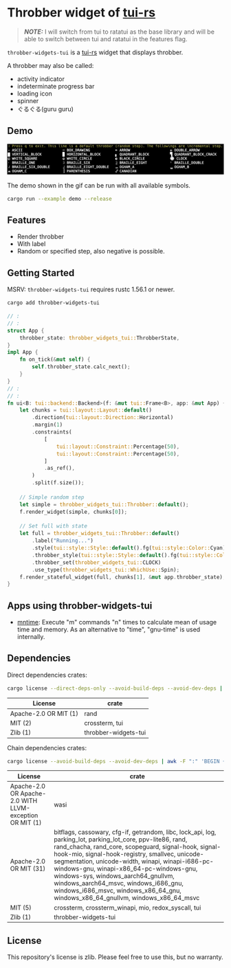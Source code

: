 # Throbber widget of [tui-rs]

[tui-rs]: https://github.com/fdehau/tui-rs

> **_NOTE:_** I will switch from tui to ratatui as the base library and will be able to switch between tui and ratatui in the features flag.

`throbber-widgets-tui` is a [tui-rs] widget that displays throbber.

A throbber may also be called:

- activity indicator
- indeterminate progress bar
- loading icon
- spinner
- ぐるぐる(guru guru)

## Demo

![Demo Animation](./examples/demo.gif)

The demo shown in the gif can be run with all available symbols.

```sh
cargo run --example demo --release
```

## Features

- Render throbber
- With label
- Random or specified step, also negative is possible.

## Getting Started

MSRV: `throbber-widgets-tui` requires rustc 1.56.1 or newer.

```sh
cargo add throbber-widgets-tui
```

```rust
// :
// :
struct App {
    throbber_state: throbber_widgets_tui::ThrobberState,
}
impl App {
    fn on_tick(&mut self) {
        self.throbber_state.calc_next();
    }
}
// :
// :
fn ui<B: tui::backend::Backend>(f: &mut tui::Frame<B>, app: &mut App) {
    let chunks = tui::layout::Layout::default()
        .direction(tui::layout::Direction::Horizontal)
        .margin(1)
        .constraints(
            [
                tui::layout::Constraint::Percentage(50),
                tui::layout::Constraint::Percentage(50),
            ]
            .as_ref(),
        )
        .split(f.size());

    // Simple random step
    let simple = throbber_widgets_tui::Throbber::default();
    f.render_widget(simple, chunks[0]);

    // Set full with state
    let full = throbber_widgets_tui::Throbber::default()
        .label("Running...")
        .style(tui::style::Style::default().fg(tui::style::Color::Cyan))
        .throbber_style(tui::style::Style::default().fg(tui::style::Color::Red).add_modifier(tui::style::Modifier::BOLD))
        .throbber_set(throbber_widgets_tui::CLOCK)
        .use_type(throbber_widgets_tui::WhichUse::Spin);
    f.render_stateful_widget(full, chunks[1], &mut app.throbber_state);
}
```

## Apps using throbber-widgets-tui

- [mntime](https://github.com/arkbig/mntime): Execute "m" commands "n" times to calculate mean of usage time and memory.  As an alternative to "time", "gnu-time" is used internally.

## Dependencies

Direct dependencies crates:

```sh
cargo license --direct-deps-only --avoid-build-deps --avoid-dev-deps | awk -F ":" 'BEGIN {printf "|License|crate|\n|-|-|\n"} {printf "|%s|%s|\n", $1, $2}'
```

|License|crate|
|-|-|
|Apache-2.0 OR MIT (1)| rand|
|MIT (2)| crossterm, tui|
|Zlib (1)| throbber-widgets-tui|

Chain dependencies crates:

```sh
cargo license --avoid-build-deps --avoid-dev-deps | awk -F ":" 'BEGIN {printf "|License|crate|\n|-|-|\n"} {printf "|%s|%s|\n", $1, $2}'
```

|License|crate|
|-|-|
|Apache-2.0 OR Apache-2.0 WITH LLVM-exception OR MIT (1)| wasi|
|Apache-2.0 OR MIT (31)| bitflags, cassowary, cfg-if, getrandom, libc, lock_api, log, parking_lot, parking_lot_core, ppv-lite86, rand, rand_chacha, rand_core, scopeguard, signal-hook, signal-hook-mio, signal-hook-registry, smallvec, unicode-segmentation, unicode-width, winapi, winapi-i686-pc-windows-gnu, winapi-x86_64-pc-windows-gnu, windows-sys, windows_aarch64_gnullvm, windows_aarch64_msvc, windows_i686_gnu, windows_i686_msvc, windows_x86_64_gnu, windows_x86_64_gnullvm, windows_x86_64_msvc|
|MIT (5)| crossterm, crossterm_winapi, mio, redox_syscall, tui|
|Zlib (1)| throbber-widgets-tui|

## License

This repository's license is zlib. Please feel free to use this, but no warranty.
